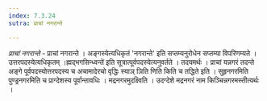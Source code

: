 ```yaml
---
index: 7.3.24
sutra: प्राचां नगरान्ते

---
```

_प्राचां नगरान्ते_ - प्राचां नगरान्ते । अङ्गस्येत्यधिकृतं 'नगरान्ते' इति सप्तम्यनुरोधेन सप्तम्या विपरिणम्यते । उत्तरपदस्येत्यधिकृतम् ।ह्मद्भगसिन्ध्वन्ते॑ इति सूत्रात्पूर्वपदस्येत्यनुवर्तते । तदयमर्थः । प्राचां यन्नगरं तदन्ते अङ्गे पूर्वपदस्योत्तरपदस्य च अचामादेरचो वृद्धिः स्याञ् ञिति णिति किति च तद्धिते इति । सुहृनगरमिति पुण्ड्रनगरमिति च प्राग्देशस्य पूर्वान्तावधिः । मद्रनगरमुदक्ष्विति । उदग्देशे मद्रनगरं नाम किञ्चिन्नगरमस्तीत्यर्थः ।
